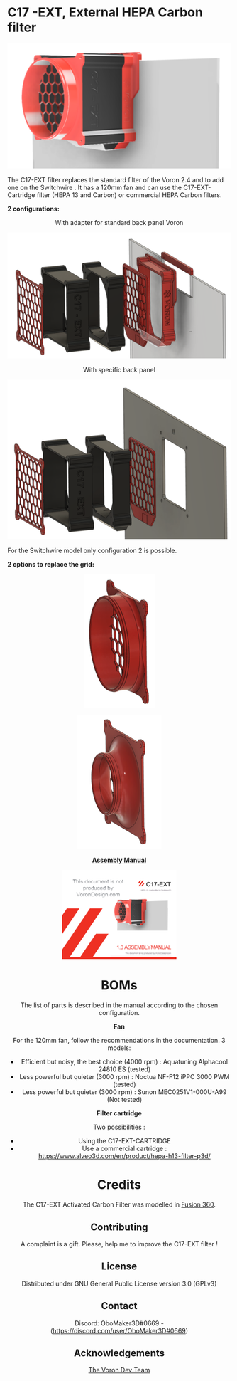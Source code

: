 # C17 -EXT, External HEPA Carbon filter

![C17 -EXT, External HEPA Carbon filter](JPG/IMG_1.png "C17 -EXT, External HEPA Carbon filter")

The C17-EXT filter replaces the standard filter of the Voron 2.4 and to add one on the Switchwire . It has a 120mm fan and can use the C17-EXT-Cartridge filter (HEPA 13 and Carbon) or commercial HEPA Carbon filters.

**2 configurations:**

<div align="center">With adapter for standard back panel Voron</div>

![With adapter for standard back panel Voron](JPG/IMG_2.png "With adapter for standard back panel Voron")

<div align="center">With specific back panel</div>

![With specific back panel](JPG/IMG_3.png "With specific back panel")

For the Switchwire model only configuration 2 is possible.

**2 options to replace the grid:**

<div align="center"Extractor for 125mm tube</div>

![Extractor for 125mm tube](JPG/IMG_5.png "Extrator for 125mm tube")



![Extractor for 100mm tube](JPG/IMG_6.png "Extrator for 100mm tube")

**[Assembly Manual](Doc/VORON_C17_EXT_V1_0.pdf)**

![Manual](JPG/IMG_7.png "")



# BOMs

The list of parts is described in the manual according to the chosen configuration.

**Fan**

For the 120mm fan, follow the recommendations in the documentation. 3 models:
* Efficient but noisy, the best choice (4000 rpm) : Aquatuning Alphacool 24810 ES (tested)
* Less powerful but quieter (3000 rpm) : Noctua NF-F12 iPPC 3000 PWM (tested)
* Less powerful but quieter (3000 rpm) : Sunon MEC0251V1-000U-A99 (Not tested)

**Filter cartridge**

Two possibilities :
* Using the C17-EXT-CARTRIDGE
* Use a commercial cartridge : https://www.alveo3d.com/en/product/hepa-h13-filter-p3d/

# Credits

The C17-EXT Activated Carbon Filter was modelled in [Fusion 360](http://autodesk.com).

## Contributing

A complaint is a gift. Please, help me to improve the C17-EXT filter !

## License

Distributed under GNU General Public License version 3.0 (GPLv3)

## Contact

Discord: OboMaker3D#0669 - (<https://discord.com/user/OboMaker3D#0669>)

## Acknowledgements

[The Voron Dev Team](https://vorondesign.com/)
